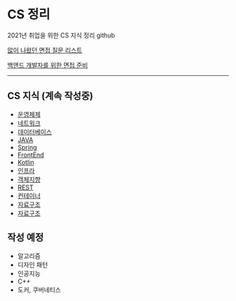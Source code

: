 # CS 정리

2021년 취업을 위한 CS 지식 정리 github

[많이 나왔던 면접 질문 리스트](https://github.com/SmiteFLame/CS-Study/blob/master/Question/README.md)

[백앤드 개발자를 위한 면접 준비](https://github.com/SmiteFLame/CS-Study/blob/master/Summary/README.md)

<hr>

## CS 지식 (계속 작성중)

- [운영체제](https://github.com/SmiteFLame/CS-Study/blob/master/OS/README.md)
- [네트워크](https://github.com/SmiteFLame/CS-Study/blob/master/NT/README.md)
- [데이터베이스](https://github.com/SmiteFLame/CS-Study/blob/master/DB/README.md)
- [JAVA](https://github.com/SmiteFLame/CS-Study/blob/master/JAVA/README.md)
- [Spring](https://github.com/SmiteFLame/CS-Study/blob/master/Spring/README.md)
- [FrontEnd](https://github.com/SmiteFLame/CS-Study/blob/master/FrontEnd/README.md)
- [Kotlin](https://github.com/SmiteFLame/CS-Study/blob/master/Kotlin/README.md)
- [인프라](https://github.com/SmiteFLame/CS-Study/blob/master/Infra/README.md)
- [객체지향](https://github.com/SmiteFLame/CS-Study/blob/master/OOP/README.md)
- [REST](https://github.com/SmiteFLame/CS-Study/blob/master/REST/README.md)
- [컨테이너](https://github.com/SmiteFLame/CS-Study/blob/master/Container/README.md)
- [자료구조](https://github.com/SmiteFLame/CS-Study/blob/master/DataStructure/README.md)
- [자료구조](https://github.com/SmiteFLame/CS-Study/blob/master/Graphics/README.md)

## 작성 예정

- 알고리즘
- 디자인 패턴
- 인공지능
- C++
- 도커, 쿠버네티스

